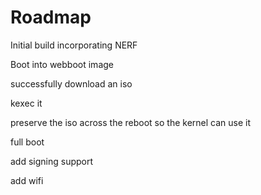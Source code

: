 # Roadmap

Initial build incorporating NERF

Boot into webboot image

successfully download an iso

kexec it

preserve the iso across the reboot so the kernel can use it

full boot

add signing support

add wifi


